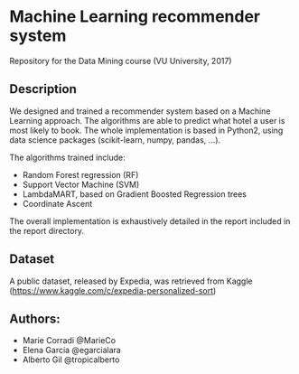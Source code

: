 # Machine Learning recommender system

Repository for the Data Mining course (VU University, 2017)

## Description
We designed and trained a recommender system based on a Machine Learning approach. The algorithms are able to predict
what hotel a user is most likely to book. The whole implementation is based in Python2, using data science packages (scikit-learn, numpy, pandas, ...).

The algorithms trained include:

* Random Forest regression (RF)
* Support Vector Machine (SVM)
* LambdaMART, based on Gradient Boosted Regression trees
* Coordinate Ascent

The overall implementation is exhaustively detailed in the report included in the report directory.

## Dataset
A public dataset, released by Expedia, was retrieved from Kaggle (https://www.kaggle.com/c/expedia-personalized-sort)


## Authors: 
* Marie Corradi @MarieCo
* Elena Garcia @egarcialara
* Alberto Gil @tropicalberto
